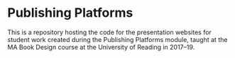 # Publishing Platforms
This is a repository hosting the code for the presentation websites for student work created during the Publishing Platforms module, taught at the MA Book Design course at the University of Reading in 2017–19.
